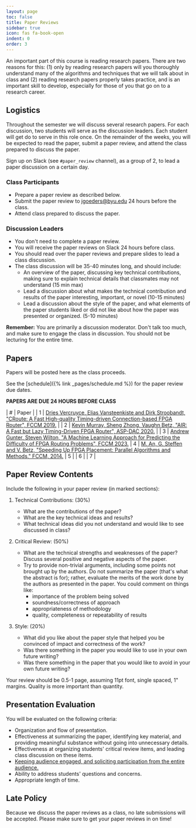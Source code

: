 ```yaml
---
layout: page
toc: false
title: Paper Reviews
sidebar: true
icon: fas fa-book-open
indent: 0
order: 3
---
```



An important part of this course is reading research papers.  There are two reasons for this: (1) only by reading research papers will you thoroughly understand many of the algorithms and techniques that we will talk about in class and (2) reading research papers properly takes practice, and is an important skill to develop, especially for those of you that go on to a research career.  

## Logistics

Throughout the semester we will discuss several research papers.  For each discussion, two students will serve as the discussion leaders.  Each student will get do to serve in this role once.  On the remainder of the weeks, you will be expected to read the paper, submit a paper review, and attend the class prepared to discuss the paper.  

Sign up on Slack (see `#paper_review` channel), as a group of 2, to lead a paper discussion on a certain day. 

### Class Participants
* Prepare a paper review as described below.
* Submit the paper review to [jgoeders@byu.edu](mailto:jgoeders@byu.edu) 24 hours before the class.
* Attend class prepared to discuss the paper.

### Discussion Leaders
* You don't need to complete a paper review.
* You will receive the paper reviews on Slack 24 hours before class.
* You should read over the paper reviews and prepare slides to lead a class discussion.  
* The class discussion will be 35-40 minutes long, and should include:
  * An overview of the paper, discussing key technical contributions, making sure to explain technical details that classmates may not understand (15 min max)
  * Lead a discussion about what makes the technical contribution and results of the paper interesting, important, or novel (10-15 minutes)
  * Lead a discussion about the style of the paper, and what elements of the paper students liked or did not like about how the paper was presented or organized. (5-10 minutes)

**Remember:** You are primarily a discussion moderator.  Don't talk too much, and make sure to engage the class in discussion.  You should not be lecturing for the entire time.

## Papers
Papers will be posted here as the class proceeds.

See the [schedule]({% link _pages/schedule.md %}) for the paper review due dates.

**PAPERS ARE DUE 24 HOURS BEFORE CLASS**

| # | Paper |
| 1 | [Dries Vercruyce, Elias Vansteenkiste and Dirk Stroobandt, "CRoute: A Fast High-quality Timing-driven Connection-based FPGA Router", FCCM 2019.](https://ieeexplore.ieee.org/document/8735564) |
| 2 | [Kevin Murray, Sheng Zhong, Vaughn Betz, "AIR: A Fast but Lazy Timing-Driven FPGA Router", ASP-DAC 2020.](https://ieeexplore.ieee.org/document/9045175) |
| 3 | [Andrew Gunter, Steven Wilton, "A Machine Learning Approach for Predicting the Difficulty of FPGA Routing Problems", FCCM 2023.](https://ieeexplore.ieee.org/document/10171477)
| 4 | [M. An, G. Steffen and V. Betz, "Speeding Up FPGA Placement: Parallel Algorithms and Methods," FCCM, 2014.](http://www.eecg.utoronto.ca/~vaughn/papers/fccm2014_parallel_place.pdf) 
| 5 |
| 6 |
| 7 |

<!-- | 2 | **Feb 2** | [M. An, G. Steffen and V. Betz, "Speeding Up FPGA Placement: Parallel Algorithms and Methods," FCCM, 2014.](http://www.eecg.utoronto.ca/~vaughn/papers/fccm2014_parallel_place.pdf) |
| 3 | **Feb 16**| [Prashanth Mohan et al., "Top-down Physical Design of Soft Embedded FPGA Fabrics", FPGA 2021.](https://dl.acm.org/doi/abs/10.1145/3431920.3439297) |
| 4 | **March 2** | [Junsong Wang et al., "Design Flow of Accelerating Hybrid Extremely Low Bit-Width Neural Network in Embedded FPGA", FPL 2018](https://ieeexplore.ieee.org/abstract/document/8533487) |
| 5 | **March 19** | [Nachiket Kapre and Jan Gray, "Hoplite: Building Austere Overlay NoCs for FPGAs", FPL 2015.](https://ieeexplore.ieee.org/stamp/stamp.jsp?arnumber=7293956) |
| 6 | **April 11** | [Licheng Gui et al., "RapidStream: Parallel Physical Implementation of FPGA HLS Designs", FPGA 2022.](https://dl.acm.org/doi/abs/10.1145/3490422.3502361) -->


<!-- [//]: # "| 3 | ** Mar 9 ** | Jiantong Jiang et al., "Boyi: A Systematic Framework for Automatically Deciding theRight Execution Model of OpenCL Applications on FPGAs," FPGA, 2020. | https://dl.acm.org/doi/abs/10.1145/3373087.3375313 |" 

[//]: # "| 4 | ** Apr 8 ** | Kristiyan Manev, Anuj Vaishnav, Dirk Koch, "Unexpected Diversity: Quantitative Memory Analysis for Zynq UltraScale+ Systems" | https://ieeexplore.ieee.org/abstract/document/8977835 | --->

## Paper Review Contents

Include the following in your paper review (in marked sections):
  1. Technical Contributions: (30%)
      * What are the contributions of the paper?
      * What are the key technical ideas and results?
      * What technical ideas did you not understand and would like to see discussed in class?

  1. Critical Review: (50%)
      * What are the technical strengths and weaknesses of the paper? Discuss several positive and negative aspects of the paper.
      * Try to provide non-trivial arguments, including some points not brought up by the authors.  Do not summarize the paper (that's what the abstract is for); rather, evaluate the merits of the work done by the authors as presented in the paper. You could comment on things like: 
        *	importance of the problem being solved
        *	soundness/correctness of approach
        *	appropriateness of methodology
        * quality, completeness or repeatability of results
      
  1. Style: (20%)
      * What did you like about the paper style that helped you be convinced of impact and correctness of the work?
      * Was there something in the paper you would like to use in your own future writing?
      * Was there something in the paper that you would like to avoid in your own future writing?

Your review should be 0.5-1 page, assuming 11pt font, single spaced, 1" margins.  Quality is more important than quantity.

## Presentation Evaluation 

You will be evaluated on the following criteria: 
  * Organization and flow of presentation.
  * Effectiveness at summarizing the paper, identifying key material, and providing meaningful substance without going into unnecessary details.
  * Effectiveness at organizing students' critical review items, and leading class discussion on these items.
  * <ins>Keeping audience engaged, and soliciting participation from the entire audience.</ins>
  * Ability to address students' questions and concerns.
  * Appropriate length of time.

## Late Policy
Because we discuss the paper reviews as a class, no late submissions will be accepted.  Please make sure to get your paper reviews in on time!



